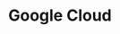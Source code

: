 ---
title: Google Cloud
categories:
  - cloud-platform
docs:
  - id: java
    url: https://www.testcontainers.org/modules/gcloud/
    example: |
      ```
      ```
description: |
  Google Cloud Platform's Cloud SDK
---